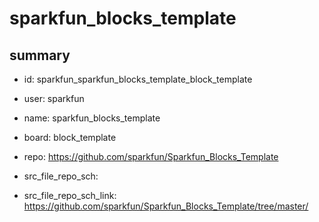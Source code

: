 # sparkfun_blocks_template
 
## summary 
* id: sparkfun_sparkfun_blocks_template_block_template
* user: sparkfun
* name: sparkfun_blocks_template
* board: block_template
* repo: https://github.com/sparkfun/Sparkfun_Blocks_Template



* src_file_repo_sch: 
* src_file_repo_sch_link: https://github.com/sparkfun/Sparkfun_Blocks_Template/tree/master/






